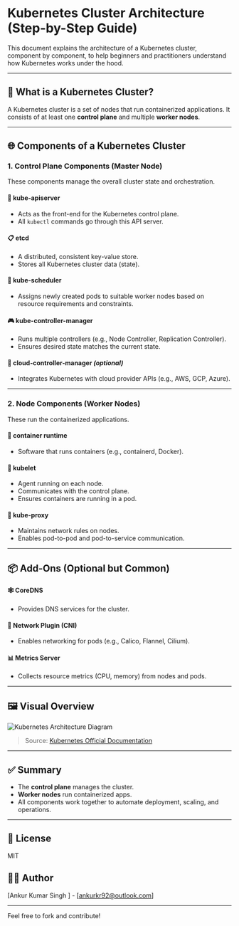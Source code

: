 # Kubernetes Cluster Architecture (Step-by-Step Guide)

This document explains the architecture of a Kubernetes cluster, component by component, to help beginners and practitioners understand how Kubernetes works under the hood.

---

## 🧱 What is a Kubernetes Cluster?

A Kubernetes cluster is a set of nodes that run containerized applications. It consists of at least one **control plane** and multiple **worker nodes**.

---

## 🌐 Components of a Kubernetes Cluster

### 1. **Control Plane Components** (Master Node)

These components manage the overall cluster state and orchestration.

#### 🧠 kube-apiserver

- Acts as the front-end for the Kubernetes control plane.
- All `kubectl` commands go through this API server.

#### 📋 etcd

- A distributed, consistent key-value store.
- Stores all Kubernetes cluster data (state).

#### 🧭 kube-scheduler

- Assigns newly created pods to suitable worker nodes based on resource requirements and constraints.

#### 🎮 kube-controller-manager

- Runs multiple controllers (e.g., Node Controller, Replication Controller).
- Ensures desired state matches the current state.

#### 🔐 cloud-controller-manager *(optional)*

- Integrates Kubernetes with cloud provider APIs (e.g., AWS, GCP, Azure).

---

### 2. **Node Components** (Worker Nodes)

These run the containerized applications.

#### 🐳 container runtime

- Software that runs containers (e.g., containerd, Docker).

#### 🧰 kubelet

- Agent running on each node.
- Communicates with the control plane.
- Ensures containers are running in a pod.

#### 🌉 kube-proxy

- Maintains network rules on nodes.
- Enables pod-to-pod and pod-to-service communication.

---

## 📦 Add-Ons (Optional but Common)

#### 🕸️ CoreDNS

- Provides DNS services for the cluster.

#### 📡 Network Plugin (CNI)

- Enables networking for pods (e.g., Calico, Flannel, Cilium).

#### 📊 Metrics Server

- Collects resource metrics (CPU, memory) from nodes and pods.

---

## 🖼️ Visual Overview

![Kubernetes Architecture Diagram](https://kubernetes.io/images/docs/components-of-kubernetes.svg)

> Source: [Kubernetes Official Documentation](https://kubernetes.io/docs/concepts/architecture/)

---

## ✅ Summary

- The **control plane** manages the cluster.
- **Worker nodes** run containerized apps.
- All components work together to automate deployment, scaling, and operations.

---

## 📁 License

MIT

## 🙋‍♂️ Author

[Ankur Kumar Singh  ] - [[ankurkr92@outlook.com](mailto:your-email@example.com)]

---

Feel free to fork and contribute!

